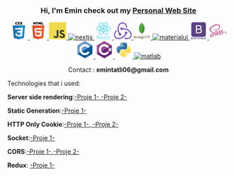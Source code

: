 

<h3 align="center">Hi, I'm <b>Emin</b> check out my <a href="https://www.tatli.dev"><b>Personal Web Site</b></a></h3>
<p align="center">  <a href="https://www.w3schools.com/css/" target="_blank"> <img src="https://raw.githubusercontent.com/devicons/devicon/master/icons/css3/css3-original-wordmark.svg" alt="css3" width="40" height="40"/> </a> <a href="https://www.w3.org/html/" target="_blank"> <img src="https://raw.githubusercontent.com/devicons/devicon/master/icons/html5/html5-original-wordmark.svg" alt="html5" width="40" height="40"/> </a> <a href="https://developer.mozilla.org/en-US/docs/Web/JavaScript" target="_blank"> <img src="https://raw.githubusercontent.com/devicons/devicon/master/icons/javascript/javascript-original.svg" alt="javascript" width="40" height="40"/> </a> <a href="https://nextjs.org/" target="_blank"> <img src="https://cdn.worldvectorlogo.com/logos/nextjs-3.svg" alt="nextjs" width="40" height="40"/> </a> <a href="https://reactjs.org/" target="_blank"> <img src="https://raw.githubusercontent.com/devicons/devicon/master/icons/react/react-original-wordmark.svg" alt="react" width="40" height="40"/> </a> <a href="https://redux.js.org" target="_blank"> <img src="https://raw.githubusercontent.com/devicons/devicon/master/icons/redux/redux-original.svg" alt="redux" width="40" height="40"/> </a><a href="https://www.mongodb.com/" target="_blank"> <img src="https://raw.githubusercontent.com/devicons/devicon/master/icons/mongodb/mongodb-original-wordmark.svg" alt="mongodb" width="40" height="40"/> </a> <a href="https://material-ui.com/" target="_blank"> <img src="https://material-ui.com/static/logo_raw.svg" alt="materialui" width="40" height="40"/> </a> <a href="https://getbootstrap.com" target="_blank"> <img src="https://raw.githubusercontent.com/devicons/devicon/master/icons/bootstrap/bootstrap-plain-wordmark.svg" alt="bootstrap" width="40" height="40"/> </a> <a href="https://sass-lang.com" target="_blank"> <img src="https://raw.githubusercontent.com/devicons/devicon/master/icons/sass/sass-original.svg" alt="sass" width="40" height="40"/> </a><a href="https://www.cprogramming.com/" target="_blank"> <img src="https://raw.githubusercontent.com/devicons/devicon/master/icons/c/c-original.svg" alt="c" width="40" height="40"/> </a> <a href="https://www.w3schools.com/cs/" target="_blank"> <img src="https://raw.githubusercontent.com/devicons/devicon/master/icons/csharp/csharp-original.svg" alt="csharp" width="40" height="40"/> </a><a href="https://www.python.org" target="_blank"> <img src="https://raw.githubusercontent.com/devicons/devicon/master/icons/python/python-original.svg" alt="python" width="40" height="40"/> </a><a href="https://www.mathworks.com/products/matlab.html" target="_blank"> <img src="https://svgur.com/i/YQ_.svg" alt="matlab" width="40" height="40"/> </a  </p>
<p align="center">Contact : <b>emintatli06@gmail.com</b>

 <p> Technologies that i used:
  <p><b>Server side rendering</b>:<a href="https://github.com/emintatli/EtherPay-Kripto-Odeme-Sistemi" target="_blank">-Proje 1-</a>,<a href="https://github.com/emintatli/Chat-Web-App" target="_blank">-Proje 2-</a></p>
  <p><b>Static Generation</b>:<a href="https://github.com/emintatli/Kripto-takip-App" target="_blank">-Proje 1-</a></p>
  <p><b>HTTP Only Cookie</b>:<a href="https://github.com/emintatli/EtherPay-Kripto-Odeme-Sistemi" target="_blank">-Proje 1-</a>,<a href="https://github.com/emintatli/Chat-Web-App" target="_blank"> -Proje 2-</a></p>
  <p><b>Socket</b>:<a href="https://github.com/emintatli/Chat-Web-App" target="_blank">-Proje 1-</a></p>
  <p><b>CORS</b>:<a href="https://github.com/emintatli/Chat-Web-App" target="_blank">-Proje 1-</a>,<a href="https://github.com/emintatli/Docx-to-PDF-WebApp-" target="_blank">-Proje 2-</a></p>
   <p><b>Redux</b>: <a href="https://github.com/emintatli/Eticaret-Sitesi-NextJS-MongoDB" target="_blank">-Proje 1-</a>

